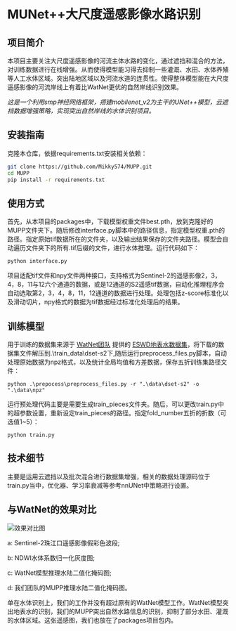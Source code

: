 # MUNet++大尺度遥感影像水路识别

## 项目简介

本项目主要关注大尺度遥感影像的河流主体水路的变化，通过遮挡和混合的方法，对训练数据进行在线增强。从而使得模型能习得去抑制一些灌溉、水田、水体养殖等人工水体区域。突出陆地区域以及河流水道的连贯性。使得整体模型能在大尺度遥感影像的河流岸线上有着比WatNet更优的自然岸线识别效果。

*这是一个利用smp神经网络框架，搭建mobilenet_v2为主干的UNet++模型，云遮挡数据增强策略，实现突出自然岸线的水体识别项目。*

## 安装指南

克隆本仓库，依据requirements.txt安装相关依赖：

```bash
git clone https://github.com/Mikky574/MUPP.git
cd MUPP
pip install -r requirements.txt
```

## 使用方式

首先，从本项目的packages中，下载模型权重文件best.pth，放到克隆好的MUPP文件夹下。随后修改interface.py脚本中的路径信息，指定模型权重.pth的路径。指定原始tif数据所在的文件夹，以及输出结果保存的文件夹路径。模型会自动遍历文件夹下的所有.tif后缀的文件，进行水体推理。运行代码如下：

```bash
python interface.py
```

项目适配tif文件和npy文件两种接口，支持格式为Sentinel-2的遥感影像2，3，4，8，11与12六个通道的数据，或是12通道的S2遥感tif数据，自动化推理程序会自动选取第2，3，4，8，11，12通道的数据进行处理。处理包括z-score标准化以及滑动切片，npy格式的数据为tif数据经过标准化处理后的结果。

## 训练模型

用于训练的数据集来源于 [WatNet团队](https://github.com/xinluo2018/WatNet) 提供的 [ESWD地表水数据集](https://zenodo.org/records/5205674)，将下载的数据集文件解压到.\train_data\dset-s2下,随后运行preprocess_files.py脚本，自动处理原始数据为npz格式，以及统计全局均值和方差数据，保存五折训练集路径文件：

```
python .\prepocess\preprocess_files.py -r ".\data\dset-s2" -o ".\data\npz"
```

运行预处理代码主要是需要生成train_pieces文件夹。随后，可以更改train.py中的超参数设置，重新设定train_pieces的路径。指定fold_number五折的折数（可选值1~5）：

```
python train.py
```

## 技术细节

主要是运用云遮挡以及批次混合进行数据集增强，相关的数据处理源码位于train.py当中，优化器、学习率衰减等参考nnUNet中策略进行设置。

## 与WatNet的效果对比

![效果对比图]( figure/1.png "对比图")

a: Sentinel-2珠江口遥感影像假彩色波段; 

b: NDWI水体系数归一化灰度图; 

c: WatNet模型推理水陆二值化掩码图; 

d: 我们团队的MUPP推理水陆二值化掩码图。

单在水体识别上，我们的工作并没有超过原有的WatNet模型工作。WatNet模型突出地表水的识别，我们的MUPP突出自然水路信息的识别，抑制了部分水田、灌溉的水体区域。这张遥感图，我们也放在了packages项目包内。
